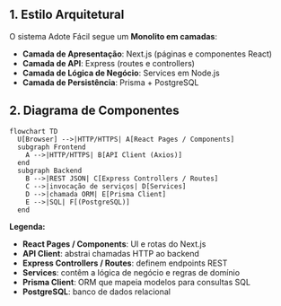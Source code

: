 ## 1. Estilo Arquitetural

O sistema Adote Fácil segue um **Monolito em camadas**:
- **Camada de Apresentação**: Next.js (páginas e componentes React)
- **Camada de API**: Express (routes e controllers)
- **Camada de Lógica de Negócio**: Services em Node.js
- **Camada de Persistência**: Prisma + PostgreSQL

## 2. Diagrama de Componentes

```mermaid
flowchart TD
  U[Browser] -->|HTTP/HTTPS| A[React Pages / Components]
  subgraph Frontend
    A -->|HTTP/HTTPS| B[API Client (Axios)]
  end
  subgraph Backend
    B -->|REST JSON| C[Express Controllers / Routes]
    C -->|invocação de serviços| D[Services]
    D -->|chamada ORM| E[Prisma Client]
    E -->|SQL| F[(PostgreSQL)]
  end
```

**Legenda:**
- **React Pages / Components**: UI e rotas do Next.js  
- **API Client**: abstrai chamadas HTTP ao backend  
- **Express Controllers / Routes**: definem endpoints REST  
- **Services**: contêm a lógica de negócio e regras de domínio  
- **Prisma Client**: ORM que mapeia modelos para consultas SQL  
- **PostgreSQL**: banco de dados relacional  